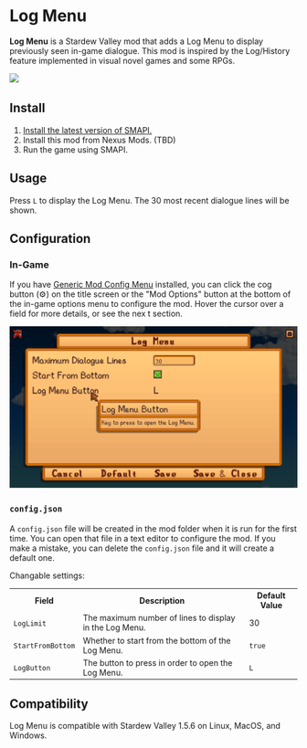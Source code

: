 # Log Menu
**Log Menu** is a Stardew Valley mod that adds a Log Menu to display previously seen in-game dialogue. This mod is inspired by the Log/History feature implemented in visual novel games and some RPGs.

![](preview.gif)

## Install
1. [Install the latest version of SMAPI.](https://smapi.io/)
2. Install this mod from Nexus Mods. (TBD)
3. Run the game using SMAPI.

## Usage
Press `L` to display the Log Menu. The 30 most recent dialogue lines will be shown.

## Configuration
### In-Game
If you have [Generic Mod Config Menu](https://www.nexusmods.com/stardewvalley/mods/5098) installed, you can click the cog button (⚙) on the title screen or the "Mod Options" button at the bottom of the in-game options menu to configure the mod. Hover the cursor over a field for more details, or see the nex t section.

![](generic-mod-config-menu.png)

### `config.json`
A `config.json` file will be created in the mod folder when it is run for the first time. You can open that file in a text editor to configure the mod. If you make a mistake, you can delete the `config.json` file and it will create a default one.

Changable settings:
<table>
  <tr>
    <th>Field</th>
    <th>Description</th>
    <th>Default Value</th>
  </tr>
  <tr>
    <td><code>LogLimit</code></td>
    <td>The maximum number of lines to display in the Log Menu.</td>
    <td>30</td>
  </tr>
  <tr>
    <td><code>StartFromBottom</code></td>
    <td>Whether to start from the bottom of the Log Menu.</td>
    <td><code>true</code></td>
  </tr>
  <tr>
    <td><code>LogButton</code></td>
    <td>The button to press in order to open the Log Menu.</td>
    <td><code>L</code></td>
  </tr>
</table>

## Compatibility
Log Menu is compatible with Stardew Valley 1.5.6 on Linux, MacOS, and Windows.